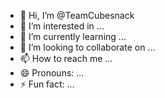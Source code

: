 - 👋 Hi, I’m @TeamCubesnack
- 👀 I’m interested in ...
- 🌱 I’m currently learning ...
- 💞️ I’m looking to collaborate on ...
- 📫 How to reach me ...
- 😄 Pronouns: ...
- ⚡ Fun fact: ...

<!---
TeamCubesnack/TeamCubesnack is a ✨ special ✨ repository because its `README.md` (this file) appears on your GitHub profile.
You can click the Preview link to take a look at your changes.
--->
